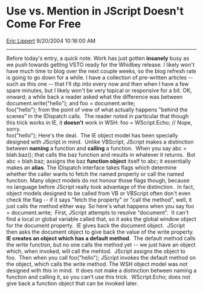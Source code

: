 # Use vs. Mention in JScript Doesn't Come For Free

[Eric Lippert](https://social.msdn.microsoft.com/profile/Eric%20Lippert) 9/20/2004 10:16:00 AM

-----

Before today's entry, a quick note. Work has just gotten **insanely** busy as we push towards getting VSTO ready for the Whidbey release. I likely won't have much time to blog over the next couple weeks, so the blog refresh rate is going to go down for a while. I have a collection of pre-written articles -- such as this one -- that I'll dip into every now and then when I have a few spare minutes, but I likely won't be very topical or responsive for a bit. OK, onward; a while back a reader asked what the difference was between document.write("hello"); and foo = document.write;  
foo("hello"); from the point of view of what actually happens "behind the scenes" in the IDispatch calls.  The reader noted in particular that though this trick works in IE, it **doesn't** work in WSH: foo = WScript.Echo; // Nope, sorry.  
foo("hello"); Here's the deal.  The IE object model has been specially designed with JScript in mind.  Unlike VBScript, JScript makes a distinction between **naming** a function and **calling** a function.  When you say abc = blah.baz(); that calls the baz function and results in whatever it returns.  But abc = blah.baz; assigns the baz **function object** itself to abc; it essentially makes an **alias**. The IDispatch interface takes flags which determine whether the caller wants to fetch the named property or call the named function. Many object models do not honour those flags though, because no language before JScript really took advantage of the distinction.  In fact, object models designed to be called from VB or VBScript often don't even check the flag -- if it says "fetch the property" or "call the method", well, it just calls the method either way. So here's what happens when you say foo = document.write;  First, JScript attempts to resolve "document".  It can't find a local or global variable called that, so it asks the global window object for the document property.  IE gives back the document object.  JScript then asks the document object to give back the value of the write property.  **IE creates an object which has a default method**.  The default method calls the write function, but no one calls the method yet -- we just have an object which, when invoked, will call the mehtod.  JScript assigns the object to foo.  Then when you call foo("hello"); JScript invokes the default method on the object, which calls the write method. The WSH object model was not designed with this in mind.  It does not make a distinction between naming a function and calling it, so you can't use this trick.  WScript.Echo; does not give back a function object that can be invoked later.

